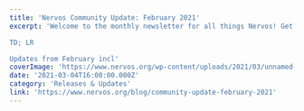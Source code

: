 ```yaml
---
title: 'Nervos Community Update: February 2021'
excerpt: 'Welcome to the monthly newsletter for all things Nervos! Get caught up with the latest updates from the Nervos Foundation, Community, Ecosystem & Development teams.

TD; LR

Updates from February incl'
coverImage: 'https://www.nervos.org/wp-content/uploads/2021/03/unnamed-810x456.png'
date: '2021-03-04T16:00:00.000Z'
category: 'Releases & Updates'
link: 'https://www.nervos.org/blog/community-update-february-2021'
---
```


